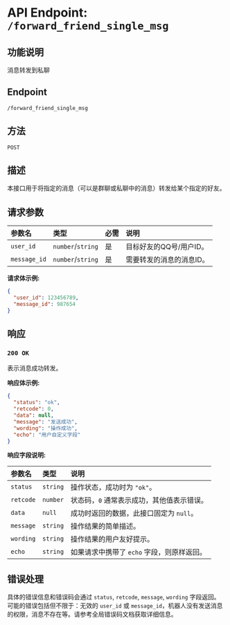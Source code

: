 # API Endpoint: `/forward_friend_single_msg`

## 功能说明
消息转发到私聊

## Endpoint
`/forward_friend_single_msg`

## 方法
`POST`

## 描述
本接口用于将指定的消息（可以是群聊或私聊中的消息）转发给某个指定的好友。

## 请求参数

| 参数名     | 类型          | 必需 | 说明                                   |
| :--------- | :------------ | :--- | :------------------------------------- |
| `user_id`  | `number`/`string` | 是   | 目标好友的QQ号/用户ID。                |
| `message_id` | `number`/`string` | 是   | 需要转发的消息的消息ID。               |

**请求体示例:**

```json
{
  "user_id": 123456789,
  "message_id": 987654
}
```

## 响应

### `200 OK`

表示消息成功转发。

**响应体示例:**

```json
{
  "status": "ok",
  "retcode": 0, 
  "data": null,
  "message": "发送成功",
  "wording": "操作成功",
  "echo": "用户自定义字段" 
}
```

**响应字段说明:**

| 参数名    | 类型      | 说明                                   |
| :-------- | :-------- | :------------------------------------- |
| `status`  | `string`  | 操作状态，成功时为 `"ok"`。            |
| `retcode` | `number`  | 状态码，`0` 通常表示成功，其他值表示错误。 |
| `data`    | `null`    | 成功时返回的数据，此接口固定为 `null`。   |
| `message` | `string`  | 操作结果的简单描述。                   |
| `wording` | `string`  | 操作结果的用户友好提示。               |
| `echo`    | `string`  | 如果请求中携带了 `echo` 字段，则原样返回。|

## 错误处理

具体的错误信息和错误码会通过 `status`, `retcode`, `message`, `wording` 字段返回。可能的错误包括但不限于：无效的 `user_id` 或 `message_id`，机器人没有发送消息的权限，消息不存在等。请参考全局错误码文档获取详细信息。
